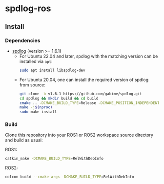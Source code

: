 # spdlog-ros

## Install

### Dependencies

- [spdlog](https://github.com/gabime/spdlog) (version >= 1.6.1)
  - For Ubuntu 22.04 and later, spdlog with the matching version can be installed via `apt`:
    ```bash
    sudo apt install libspdlog-dev
    ```
  - For Ubuntu 20.04, one can install the required version of spdlog from source:
      ```bash
      git clone -b v1.6.1 https://github.com/gabime/spdlog.git
      cd spdlog && mkdir build && cd build
      cmake .. -DCMAKE_BUILD_TYPE=Release -DCMAKE_POSITION_INDEPENDENT_CODE=ON -DSPDLOG_BUILD_SHARED=ON
      make -j$(nproc)
      sudo make install
      ```

### Build

Clone this repository into your ROS1 or ROS2 workspace source directory and build as usual:

ROS1:
```bash
catkin_make -DCMAKE_BUILD_TYPE=RelWithDebInfo
```
ROS2:
```bash
colcon build --cmake-args -DCMAKE_BUILD_TYPE=RelWithDebInfo
```